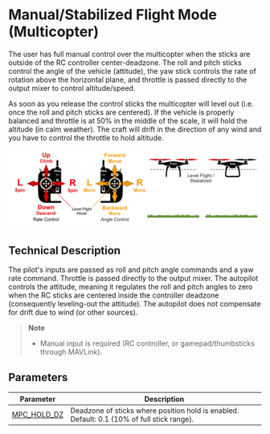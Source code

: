 # Manual/Stabilized Flight Mode (Multicopter)

The user has full manual control over the multicopter when the sticks are outside of the RC controller center-deadzone. The roll and pitch sticks control the angle of the vehicle (attitude), the yaw stick controls the rate of rotation above the horizontal plane, and throttle is passed directly to the output mixer to control altitude/speed.

As soon as you release the control sticks the multicopter will level out (i.e. once the roll and pitch sticks are centered). If the vehicle is properly balanced and throttle is at 50% in the middle of the scale, it will hold the altitude (in calm weather). The craft will drift in the direction of any wind and you have to control the throttle to hold altitude. 

![MC Manual Flight](../../images/flight_modes/manual_stabilized_MC.png)


## Technical Description

The pilot's inputs are passed as roll and pitch angle commands and a yaw rate command. Throttle is passed directly to the output mixer. The autopilot controls the attitude, meaning it regulates the roll and pitch angles to zero when the RC sticks are centered inside the controller deadzone (consequently leveling-out the attitude). The autopilot does not compensate for drift due to wind (or other sources).

> **Note**
>  * Manual input is required (RC controller, or gamepad/thumbsticks through MAVLink).

## Parameters

Parameter | Description
--- | ---
<span id="MPC_HOLD_DZ"></span>[MPC_HOLD_DZ](../advanced_config/parameter_reference.md#MPC_HOLD_DZ) | Deadzone of sticks where position hold is enabled. Default: 0.1 (10% of full stick range).
